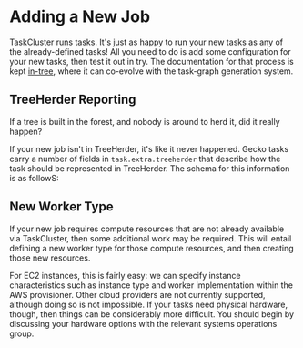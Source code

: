 # Adding a New Job

TaskCluster runs tasks.
It's just as happy to run your new tasks as any of the already-defined tasks!
All you need to do is add some configuration for your new tasks, then test it out in try.
The documentation for that process is kept [in-tree](http://gecko.readthedocs.io/en/latest/taskcluster/taskcluster/how-tos.html), where it can co-evolve with the task-graph generation system.

## TreeHerder Reporting

If a tree is built in the forest, and nobody is around to herd it, did it really happen?

If your new job isn't in TreeHerder, it's like it never happened.
Gecko tasks carry a number of fields in `task.extra.treeherder` that describe how the task should be represented in TreeHerder.
The schema for this information is as followS:

<div data-render-schema='https://schemas.taskcluster.net/taskcluster-treeherder/v1/task-treeherder-config.json'></div>

## New Worker Type

If your new job requires compute resources that are not already available via TaskCluster, then some additional work may be required.
This will entail defining a new worker type for those compute resources, and then creating those new resources.

For EC2 instances, this is fairly easy: we can specify instance characteristics such as instance type and worker implementation within the AWS provisioner.
Other cloud providers are not currently supported, although doing so is not impossible.
If your tasks need physical hardware, though, then things can be considerably more difficult.
You should begin by discussing your hardware options with the relevant systems operations group.

